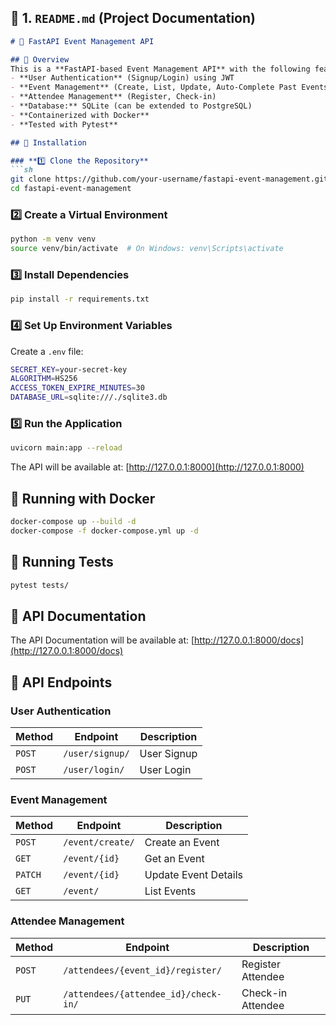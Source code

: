 
## **📌 1. `README.md` (Project Documentation)**
```md
# 🚀 FastAPI Event Management API

## 📌 Overview
This is a **FastAPI-based Event Management API** with the following features:
- **User Authentication** (Signup/Login) using JWT
- **Event Management** (Create, List, Update, Auto-Complete Past Events)
- **Attendee Management** (Register, Check-in)
- **Database:** SQLite (can be extended to PostgreSQL)
- **Containerized with Docker**
- **Tested with Pytest**

## 📌 Installation

### **1️⃣ Clone the Repository**
```sh
git clone https://github.com/your-username/fastapi-event-management.git
cd fastapi-event-management
```

### **2️⃣ Create a Virtual Environment**
```sh
python -m venv venv
source venv/bin/activate  # On Windows: venv\Scripts\activate
```

### **3️⃣ Install Dependencies**
```sh
pip install -r requirements.txt
```

### **4️⃣ Set Up Environment Variables**
Create a `.env` file:
```sh
SECRET_KEY=your-secret-key
ALGORITHM=HS256
ACCESS_TOKEN_EXPIRE_MINUTES=30
DATABASE_URL=sqlite:///./sqlite3.db
```

### **5️⃣ Run the Application**
```sh
uvicorn main:app --reload
```
The API will be available at: [http://127.0.0.1:8000](http://127.0.0.1:8000)

## 📌 Running with Docker
```sh
docker-compose up --build -d
docker-compose -f docker-compose.yml up -d 
```

## 📌 Running Tests
```sh
pytest tests/
```


## 📌 API Documentation 

The API Documentation will be available at: [http://127.0.0.1:8000/docs](http://127.0.0.1:8000/docs)


## 📌 API Endpoints

### **User Authentication**
| Method | Endpoint            | Description             |
|--------|---------------------|-------------------------|
| `POST` | `/user/signup/`    | User Signup            |
| `POST` | `/user/login/`     | User Login             |

### **Event Management**
| Method | Endpoint              | Description             |
|--------|-----------------------|-------------------------|
| `POST` | `/event/create/`      | Create an Event        |
| `GET`  | `/event/{id}`         | Get an Event           |
| `PATCH`| `/event/{id}`         | Update Event Details   |
| `GET`  | `/event/`             | List Events            |

### **Attendee Management**
| Method | Endpoint                     | Description             |
|--------|------------------------------|-------------------------|
| `POST` | `/attendees/{event_id}/register/` | Register Attendee |
| `PUT`  | `/attendees/{attendee_id}/check-in/` | Check-in Attendee |


